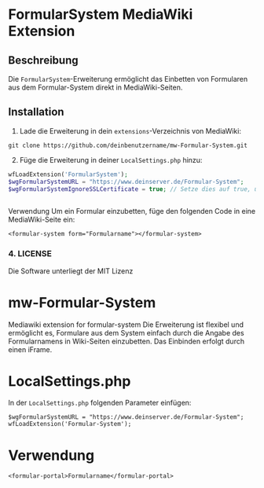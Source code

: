 # FormularSystem MediaWiki Extension

## Beschreibung
Die `FormularSystem`-Erweiterung ermöglicht das Einbetten von Formularen aus dem Formular-System direkt in MediaWiki-Seiten.

## Installation

1. Lade die Erweiterung in dein `extensions`-Verzeichnis von MediaWiki:
```
git clone https://github.com/deinbenutzername/mw-Formular-System.git
```
2. Füge die Erweiterung in deiner `LocalSettings.php` hinzu:
```php
wfLoadExtension('FormularSystem');
$wgFormularSystemURL = "https://www.deinserver.de/Formular-System"; 
$wgFormularSystemIgnoreSSLCertificate = true; // Setze dies auf true, um SSL-Zertifikatsfehler zu ignorieren
 
```

Verwendung
Um ein Formular einzubetten, füge den folgenden Code in eine MediaWiki-Seite ein:

```
<formular-system form="Formularname"></formular-system>
```


### 4. LICENSE
Die Software unterliegt der MIT Lizenz





# mw-Formular-System
 Mediawiki extension for formular-system
 Die Erweiterung ist flexibel und ermöglicht es, Formulare aus dem System einfach durch die Angabe des Formularnamens in Wiki-Seiten einzubetten.
 Das Einbinden erfolgt durch einen iFrame. 

 # LocalSettings.php

In der `LocalSettings.php` folgenden Parameter einfügen: 

```
$wgFormularSystemURL = "https://www.deinserver.de/Formular-System"; 
wfLoadExtension('Formular-System');
```

# Verwendung
```
<formular-portal>Formularname</formular-portal>
```
